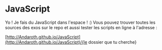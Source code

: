 # JavaScript

Yo ! Je fais du JavaScript dans l'espace ! :) 
Vous pouvez trouver toutes les sources des exos sur le repo et aussi tester les scripts en ligne à l'adresse :

[http://Andaroth.github.io/JavaScript](http://Andaroth.github.io/JavaScript)/{le dossier que tu cherche}
